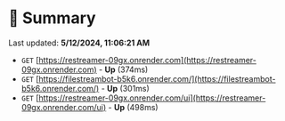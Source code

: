 # 📖 Summary
Last updated: **5/12/2024, 11:06:21 AM**

- `GET` [https://restreamer-09gx.onrender.com](https://restreamer-09gx.onrender.com) - **Up** (374ms)
- `GET` [https://filestreambot-b5k6.onrender.com/](https://filestreambot-b5k6.onrender.com/) - **Up** (301ms)
- `GET` [https://restreamer-09gx.onrender.com/ui](https://restreamer-09gx.onrender.com/ui) - **Up** (498ms)
